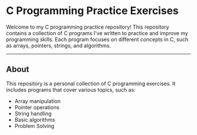 # C Programming Practice Exercises

Welcome to my C programming practice repository! This repository contains a collection of C programs I've written to practice and improve my programming skills. Each program focuses on different concepts in C, such as arrays, pointers, strings, and algorithms.

---

## About

This repository is a personal collection of C programming exercises. It includes programs that cover various topics, such as:
- Array manipulation
- Pointer operations
- String handling
- Basic algorithms
- Problem Solving
